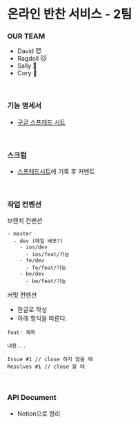 # 온라인 반찬 서비스 - 2팀

### OUR TEAM
- David 😈
- Ragdoll 🐱
- Sally 🐤
- Cory 🦊

<br>

### 기능 명세서
- [구글 스프레드 시트](https://docs.google.com/spreadsheets/d/1i2-zwmvJfrWQgxuAaOkxmDapg4j7IVDe1kdvXKVM87w/edit#gid=0)

<br>

### 스크럼
- [스프레드시트](https://docs.google.com/spreadsheets/d/1Txydjs9hNXRd6jz_boL2YR8wCTZiZnK2uopYnCz_jbk/edit#gid=0)에 기록 후 커멘트

<br>

### 작업 컨벤션

브랜치 컨벤션

```
- master
  - dev (매일 배포?)
    - ios/dev
      - ios/feat/기능
    - fe/dev
      - fe/feat/기능
    - be/dev
      - be/feat/기능
```

커밋 컨벤션

- 한글로 작성
- 아래 형식을 따른다.

```
feat: 제목

내용...

Issue #1 // close 하지 않을 때
Resolves #1 // close 할 때
```
<br>

### API Document

- Notion으로 정리